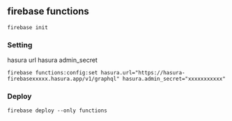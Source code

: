 ## firebase functions

```
firebase init
```

### Setting

hasura url
hasura admin_secret

```
firebase functions:config:set hasura.url="https://hasura-firebasexxxxx.hasura.app/v1/graphql" hasura.admin_secret="xxxxxxxxxxx"
```

### Deploy

```
firebase deploy --only functions
```
